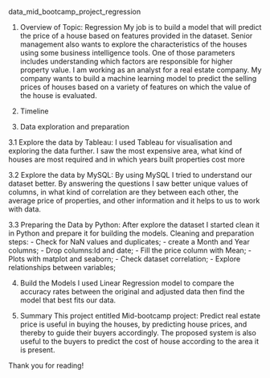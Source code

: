 data_mid_bootcamp_project_regression
1. Overview of Topic: Regression
My job is to build a model that will predict the price of a house based on features provided in the dataset. Senior management also wants to explore the characteristics of the houses using some business intelligence tools. One of those parameters includes understanding which factors are responsible for higher property value. I am working as an analyst for a real estate company. My company wants to build a machine learning model to predict the selling prices of houses based on a variety of features on which the value of the house is evaluated.

2. Timeline

3. Data exploration and preparation

3.1 Explore the data by Tableau: I used Tableau for visualisation and exploring the data further. I saw the most expensive area, what kind of houses are most required and in which years built properties cost more

3.2 Explore the data by MySQL: By using MySQL I tried to understand our dataset better. By answering the questions I saw better unique values of columns, in what kind of correlation are they between each other, the average price of properties, and other information and it helps to us to work with data.

3.3 Preparing the Data by Python: After explore the dataset I started clean it in Python and prepare it for building the models. Cleaning and preparation steps: - Check for NaN values and duplicates; - create a Month and Year columns; - Drop columns:Id and date; - Fill the price column with Mean; - Plots with matplot and seaborn; - Check dataset correlation; - Explore relationships between variables;

4. Build the Models
I used Linear Regression model to compare the accuracy rates between the original and adjusted data then find the model that best fits our data.

5. Summary
This project entitled Mid-bootcamp project: Predict real estate price is useful in buying the houses, by predicting house prices, and thereby to guide their buyers accordingly. The proposed system is also useful to the buyers to predict the cost of house according to the area it is present.

Thank you for reading!
